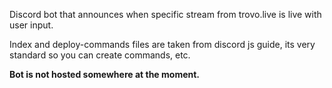 Discord bot that announces when specific stream from trovo.live is live with user input.

Index and deploy-commands files are taken from discord js guide, its very standard so you can create commands, etc.

**Bot is not hosted somewhere at the moment.**
